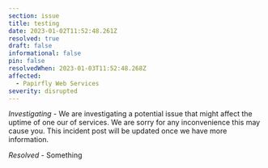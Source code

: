 ```yaml
---
section: issue
title: testing
date: 2023-01-02T11:52:48.261Z
resolved: true
draft: false
informational: false
pin: false
resolvedWhen: 2023-01-03T11:52:48.268Z
affected:
  - Papirfly Web Services
severity: disrupted
---
```

*Investigating* - We are investigating a potential issue that might affect the uptime of one our of services. We are sorry for any inconvenience this may cause you. This incident post will be updated once we have more information.

*﻿Resolved* - Something